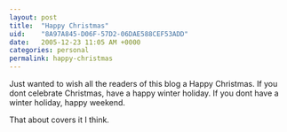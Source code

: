 ```yaml
---
layout: post
title:  "Happy Christmas"
uid:	"8A97A845-D06F-57D2-06DAE588CEF53ADD"
date:   2005-12-23 11:05 AM +0000
categories: personal
permalink: happy-christmas
---
```

Just wanted to wish all the readers of this blog a Happy Christmas. If you dont celebrate Christmas, have a happy winter holiday. If you dont have a winter holiday, happy weekend.

That about covers it I think.